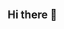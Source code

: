 ## Hi there 👋

<!--
**12Aneeq/12Aneeq** is a ✨ _special_ ✨ repository because its `README.md` (this file) appears on your GitHub profile.

Here are some ideas to get you started:<br>
<br>
- 🔭 I’m currently working on myslef to build my skills<br>
- 🌱 I’m currently learning Data Science, Applicaiton Development and Java DSA<br>
- 💬 Ask me about ...
- 📫 How to reach me: <br>
LinkedIn: https://www.linkedin.com/in/ska12/ <br>
- ⚡ Fun fact: I like playing COD and Chess, but has never participated in tournaments.<br>
-->
